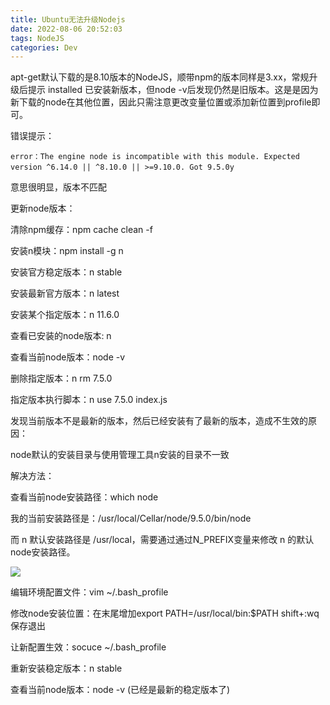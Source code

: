 ```yaml
---
title: Ubuntu无法升级Nodejs
date: 2022-08-06 20:52:03
tags: NodeJS
categories: Dev
---
```


<!-- more -->

apt-get默认下载的是8.10版本的NodeJS，顺带npm的版本同样是3.xx，常规升级后提示 installed 已安装新版本，但node -v后发现仍然是旧版本。这是是因为新下载的node在其他位置，因此只需注意更改变量位置或添加新位置到profile即可。

 

错误提示：

```
error：The engine node is incompatible with this module. Expected version ^6.14.0 || ^8.10.0 || >=9.10.0. Got 9.5.0y　
```

意思很明显，版本不匹配

 

更新node版本：

清除npm缓存：npm cache clean -f

安装n模块：npm install -g n

安装官方稳定版本：n stable

安装最新官方版本：n latest

安装某个指定版本：n 11.6.0

查看已安装的node版本: n

查看当前node版本：node -v

删除指定版本：n rm 7.5.0

指定版本执行脚本：n use 7.5.0 index.js

发现当前版本不是最新的版本，然后已经安装有了最新的版本，造成不生效的原因：

node默认的安装目录与使用管理工具n安装的目录不一致

解决方法：

查看当前node安装路径：which node

我的当前安装路径是：/usr/local/Cellar/node/9.5.0/bin/node

而 n 默认安装路径是 /usr/local，需要通过通过N_PREFIX变量来修改 n 的默认node安装路径。

![](https://raw.githubusercontent.com/YuanZhou314/PicRepo/main/imgs/20220806205242.png)

 

编辑环境配置文件：vim ~/.bash_profile

修改node安装位置：在末尾增加export PATH=/usr/local/bin:$PATH shift+:wq 保存退出

让新配置生效：socuce ~/.bash_profile

重新安装稳定版本：n stable

查看当前node版本：node -v (已经是最新的稳定版本了)
